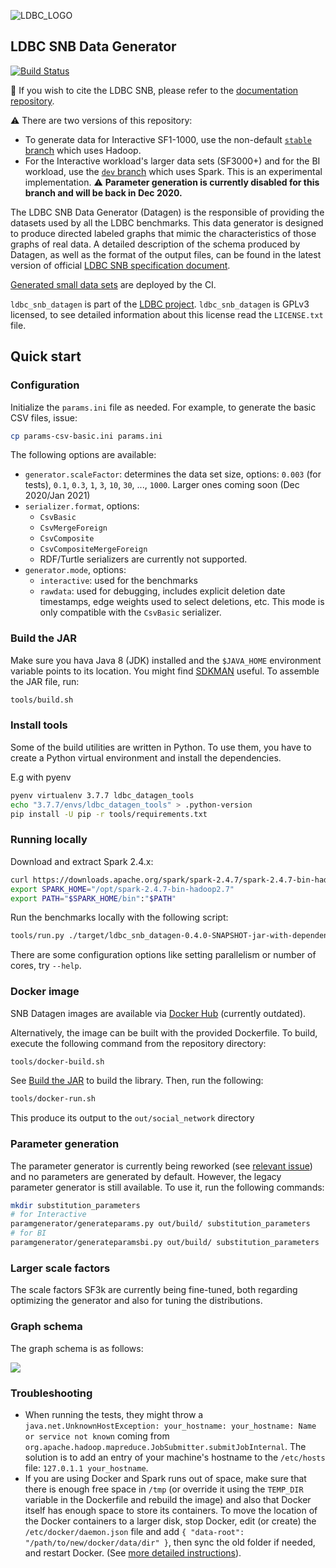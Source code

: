 ![LDBC_LOGO](https://raw.githubusercontent.com/wiki/ldbc/ldbc_snb_datagen/images/ldbc-logo.png)

LDBC SNB Data Generator
----------------------

[![Build Status](https://circleci.com/gh/ldbc/ldbc_snb_datagen.svg?style=svg)](https://circleci.com/gh/ldbc/ldbc_snb_datagen)

:scroll: If you wish to cite the LDBC SNB, please refer to the [documentation repository](https://github.com/ldbc/ldbc_snb_docs#how-to-cite-ldbc-benchmarks).

:warning: There are two versions of this repository:
* To generate data for Interactive SF1-1000, use the non-default [`stable` branch](https://github.com/ldbc/ldbc_snb_datagen/tree/stable) which uses Hadoop.
* For the Interactive workload's larger data sets (SF3000+) and for the BI workload, use the [`dev` branch](https://github.com/ldbc/ldbc_snb_datagen/) which uses Spark. This is an experimental implementation. :warning: **Parameter generation is currently disabled for this branch and will be back in Dec 2020.**

The LDBC SNB Data Generator (Datagen) is the responsible of providing the datasets used by all the LDBC benchmarks. This data generator is designed to produce directed labeled graphs that mimic the characteristics of those graphs of real data. A detailed description of the schema produced by Datagen, as well as the format of the output files, can be found in the latest version of official [LDBC SNB specification document](https://github.com/ldbc/ldbc_snb_docs).

[Generated small data sets](https://ldbc.github.io/ldbc_snb_datagen/) are deployed by the CI.

`ldbc_snb_datagen` is part of the [LDBC project](http://www.ldbcouncil.org/).
`ldbc_snb_datagen` is GPLv3 licensed, to see detailed information about this license read the `LICENSE.txt` file.

## Quick start

### Configuration

Initialize the `params.ini` file as needed. For example, to generate the basic CSV files, issue:

```bash
cp params-csv-basic.ini params.ini
```

The following options are available:

* `generator.scaleFactor`: determines the data set size, options: `0.003` (for tests), `0.1`, `0.3`, `1`, `3`, `10`, `30`, ..., `1000`. Larger ones coming soon (Dec 2020/Jan 2021)
* `serializer.format`, options:
  * `CsvBasic`
  * `CsvMergeForeign`
  * `CsvComposite`
  * `CsvCompositeMergeForeign`
  * RDF/Turtle serializers are currently not supported.
* `generator.mode`, options:
  * `interactive`: used for the benchmarks
  * `rawdata`: used for debugging, includes explicit deletion date timestamps, edge weights used to select deletions, etc. This mode is only compatible with the `CsvBasic` serializer.

### Build the JAR
Make sure you hava Java 8 (JDK) installed and the `$JAVA_HOME` environment variable points to its location. You might find [SDKMAN](https://sdkman.io/) useful.
To assemble the JAR file, run:

```bash
tools/build.sh
```

### Install tools
Some of the build utilities are written in Python. To use them, you have to create a Python virtual environment
and install the dependencies.

E.g with pyenv
```bash
pyenv virtualenv 3.7.7 ldbc_datagen_tools
echo "3.7.7/envs/ldbc_datagen_tools" > .python-version
pip install -U pip -r tools/requirements.txt
```
### Running locally

Download and extract Spark 2.4.x:

```bash
curl https://downloads.apache.org/spark/spark-2.4.7/spark-2.4.7-bin-hadoop2.7.tgz | sudo tar -xz -C /opt/
export SPARK_HOME="/opt/spark-2.4.7-bin-hadoop2.7"
export PATH="$SPARK_HOME/bin":"$PATH"
```

Run the benchmarks locally with the following script:

```bash
tools/run.py ./target/ldbc_snb_datagen-0.4.0-SNAPSHOT-jar-with-dependencies.jar params.ini
```

There are some configuration options like setting parallelism or number of cores, try `--help`.

### Docker image

SNB Datagen images are available via [Docker Hub](https://hub.docker.com/r/ldbc/datagen/) (currently outdated).

Alternatively, the image can be built with the provided Dockerfile. To build, execute the following command from the repository directory:

```bash
tools/docker-build.sh
```

See [Build the JAR](#build-the-jar) to build the library. Then, run the following:

```bash
tools/docker-run.sh
```

This produce its output to the `out/social_network` directory

### Parameter generation

The parameter generator is currently being reworked (see [relevant issue](https://github.com/ldbc/ldbc_snb_datagen/issues/83)) and no parameters are generated by default.
However, the legacy parameter generator is still available. To use it, run the following commands:

```bash
mkdir substitution_parameters
# for Interactive
paramgenerator/generateparams.py out/build/ substitution_parameters
# for BI
paramgenerator/generateparamsbi.py out/build/ substitution_parameters
```

### Larger scale factors

The scale factors SF3k are currently being fine-tuned, both regarding optimizing the generator and also for tuning the distributions.

### Graph schema

The graph schema is as follows:

![](https://raw.githubusercontent.com/ldbc/ldbc_snb_docs/dev/figures/schema-comfortable.png)

### Troubleshooting

* When running the tests, they might throw a `java.net.UnknownHostException: your_hostname: your_hostname: Name or service not known` coming from `org.apache.hadoop.mapreduce.JobSubmitter.submitJobInternal`. The solution is to add an entry of your machine's hostname to the `/etc/hosts` file: `127.0.1.1 your_hostname`.
* If you are using Docker and Spark runs out of space, make sure that there is enough free space in `/tmp` (or override it using the `TEMP_DIR` variable in the Dockerfile and rebuild the image) and also that Docker itself has enough space to store its containers.
To move the location of the Docker containers to a larger disk, stop Docker, edit (or create) the `/etc/docker/daemon.json` file and add `{ "data-root": "/path/to/new/docker/data/dir" }`, then sync the old folder if needed, and restart Docker. (See [more detailed instructions](https://www.guguweb.com/2019/02/07/how-to-move-docker-data-directory-to-another-location-on-ubuntu/)).
